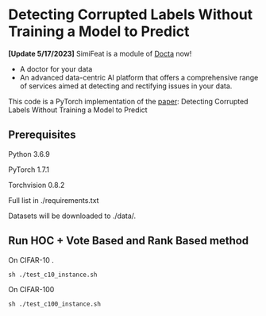 # Detecting Corrupted Labels Without Training a Model to Predict

**[Update 5/17/2023]** SimiFeat is a module of [Docta](https://github.com/Docta-ai/docta) now!
- A doctor for your data
- An advanced data-centric AI platform that offers a comprehensive range of services aimed at detecting and rectifying issues in your data.

This code is a PyTorch implementation of the [paper](https://arxiv.org/abs/2110.06283): Detecting Corrupted Labels Without Training a Model to Predict 


## Prerequisites

Python 3.6.9

PyTorch 1.7.1

Torchvision 0.8.2

Full list in ./requirements.txt

Datasets will be downloaded to ./data/.

## Run HOC + Vote Based and Rank Based method

On CIFAR-10 .

```
sh ./test_c10_instance.sh  
```

On CIFAR-100

```
sh ./test_c100_instance.sh  
```
